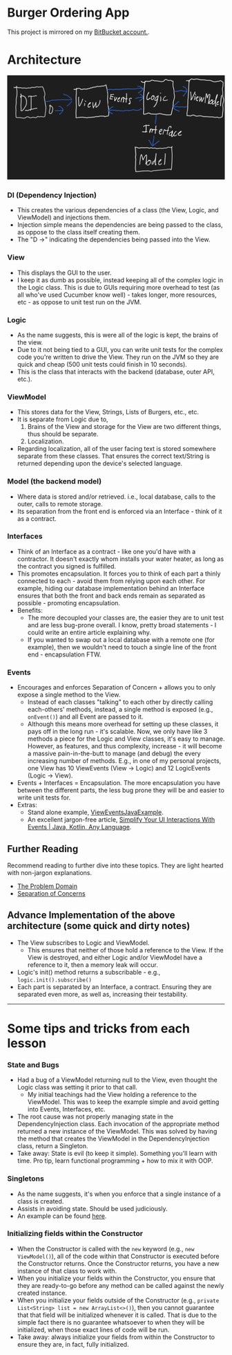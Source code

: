 # Burger Ordering App

This project is mirrored on my [BitBucket account.](https://bitbucket.org/davidprecopia/burgerorderingapp/src/master/).

# Architecture

![Diagram](./pictures/diagram_03-01-22.png)

### DI (Dependency Injection)
* This creates the various dependencies of a class (the View, Logic, and ViewModel) and injections them.
* Injection simple means the dependencies are being passed to the class, as oppose to the class itself creating them.
* The "D →" indicating the dependencies being passed into the View.
### View
* This displays the GUI to the user.
* I keep it as dumb as possible, instead keeping all of the complex logic in the Logic class. This is due to GUIs requiring more overhead to test (as all who've used Cucumber know well) - takes longer, more resources, etc - as oppose to unit test run on the JVM.
### Logic
* As the name suggests, this is were all of the logic is kept, the brains of the view.
* Due to it not being tied to a GUI, you can write unit tests for the complex code you're written to drive the View. They run on the JVM so they are quick and cheap (500 unit tests could finish in 10 seconds).
* This is the class that interacts with the backend (database, outer API, etc.).
### ViewModel
* This stores data for the View, Strings, Lists of Burgers, etc., etc.
* It is separate from Logic due to,
    1. Brains of the View and storage for the View are two different things, thus should be separate.
    2. Localization.
* Regarding localization, all of the user facing text is stored somewhere separate from these classes. That ensures the correct text/String is returned depending upon the device's selected language.
### Model (the backend model)
* Where data is stored and/or retrieved. i.e., local database, calls to the outer, calls to remote storage.
* Its separation from the front end is enforced via an Interface - think of it as a contract.

### Interfaces
* Think of an Interface as a contract - like one you'd have with a contractor. It doesn't exactly whom installs your water heater, as long as the contract you signed is fulfilled.
* This promotes encapsulation. It forces you to think of each part a thinly connected to each - avoid them from relying upon each other. For example, hiding our database implementation behind an Interface ensures that both the front and back ends remain as separated as possible - promoting encapsulation.
* Benefits:
    * The more decoupled your classes are, the easier they are to unit test and are less bug-prone overall. I know, pretty broad statements - I could write an entire article explaining why.
    * If you wanted to swap out a local database with a remote one (for example), then we wouldn't need to touch a single line of the front end - encapsulation FTW.

### Events
* Encourages and enforces Separation of Concern + allows you to only expose a single method to the View.
    * Instead of each classes "talking" to each other by directly calling each-others' methods, instead, a single method is exposed (e.g., `onEvent()`) and all Event are passed to it.
    * Although this means more overhead for setting up these classes, it pays off in the long run - it's scalable. Now, we only have like 3 methods a piece for the Logic and View classes, it's easy to manage. However, as features, and thus complexity, increase - it will become a massive pain-in-the-butt to manage (and debug) the every increasing number of methods. E.g., in one of my personal projects, one View has 10 ViewEvents (View -> Logic) and 12 LogicEvents (Logic -> View).
* Events + Interfaces = Encapsulation. The more encapsulation you have between the different parts, the less bug prone they will be and easier to write unit tests for.
* Extras:
    * Stand alone example, [ViewEventsJavaExample](https://bitbucket.org/davidprecopia/vieweventsjavaexample/src/master/).
    * An excellent jargon-free article, [Simplify Your UI Interactions With Events | Java, Kotlin, Any Language](https://medium.com/swlh/simplify-your-ui-interactions-with-events-java-kotlin-any-language-5062c1b1e0e4).


## Further Reading
Recommend reading to further dive into these topics. They are light hearted with non-jargon explanations.
* [The Problem Domain](https://rkay301.medium.com/programming-fundamentals-part-two-the-problem-domain-how-to-design-a-program-application-4faf0a5753f8)
* [Separation of Concerns](https://rkay301.medium.com/programming-fundamentals-part-5-separation-of-concerns-software-architecture-f04a900a7c50)

## Advance Implementation of the above architecture (some quick and dirty notes)
* The View subscribes to Logic and ViewModel.
    * This ensures that neither of those hold a reference to the View. If the View is destroyed, and either Logic and/or ViewModel have a reference to it, then a memory leak will occur.
* Logic's init() method returns a subscribable - e.g., `logic.init().subscribe()`
* Each part is separated by an Interface, a contract. Ensuring they are separated even more, as well as, increasing their testability.

---

# Some tips and tricks from each lesson

### State and Bugs
* Had a bug of a ViewModel returning null to the View, even thought the Logic class was setting it prior to that call.
    * My initial teachings had the View holding a reference to the ViewModel. This was to keep the example simple and avoid getting into Events, Interfaces, etc.
* The root cause was not properly managing state in the DependencyInjection class. Each invocation of the appropriate method returned a new instance of the ViewModel. This was solved by having the method that creates the ViewModel in the DependencyInjection class, return a Singleton.
* Take away: State is evil (to keep it simple). Something you'll learn with time. Pro tip, learn functional programming + how to mix it with OOP.

### Singletons
* As the name suggests, it's when you enforce that a single instance of a class is created.
* Assists in avoiding state. Should be used judiciously.
* An example can be found [here](https://bitbucket.org/davidprecopia/burgerorderingapp/src/60c814e696817f90029c9fe44eed575ce0a26d92/src/main/java/common/DependencyInjection.java#lines-16).

### Initializing fields within the Constructor
* When the Constructor is called with the `new` keyword (e.g., `new ViewModel()`), all of the code within that Constructor is executed before the Constructor returns. Once the Constructor returns, you have a new instance of that class to work with.
* When you initialize your fields within the Constructor, you ensure that they are ready-to-go before any method can be called against the newly created instance.
* When you initialize your fields outside of the Constructor (e.g., `private List<String> list = new ArrayList<>()`), then you cannot guarantee that that field will be initialized whenever it is called. That is due to the simple fact there is no guarantee whatsoever to when they will be initialized, when those exact lines of code will be run.
* Take away: always initialize your fields from within the Constructor to ensure they are, in fact, fully initialized.